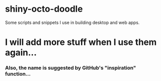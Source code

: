 # shiny-octo-doodle
Some scripts and snippets I use in building desktop and web apps.
# I will add more stuff when I use them again...

### Also, the name is suggested by GitHub's "inspiration" function... 